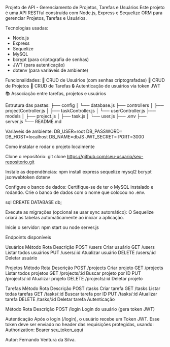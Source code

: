 Projeto de API - Gerenciamento de Projetos, Tarefas e Usuários
Este projeto é uma API RESTful construída com Node.js, Express e Sequelize ORM para gerenciar Projetos, Tarefas e Usuários.

Tecnologias usadas:
- Node.js
- Express
- Sequelize
- MySQL
- bcrypt (para criptografia de senhas)
- JWT (para autenticação)
- dotenv (para variáveis de ambiente)

Funcionalidades:
📁 CRUD de Usuários (com senhas criptografadas)
📁 CRUD de Projetos
📁 CRUD de Tarefas
🔒 Autenticação de usuários via token JWT
📚 Associação entre tarefas, projetos e usuários

Estrutura das pastas:
├── config
│   └── database.js
├── controllers
│   ├── projectController.js
│   ├── taskController.js
│   └── userController.js
├── models
│   ├── project.js
│   ├── task.js
│   └── user.js
├── .env
├── server.js
└── README.md

Variáveis de ambiente:
DB_USER=root
DB_PASSWORD=
DB_HOST=localhost
DB_NAME=dbJS
JWT_SECRET=
PORT=3000

Como instalar e rodar o projeto localmente

Clone o repositório:
git clone https://github.com/seu-usuario/seu-repositorio.git

Instale as dependências:
npm install express sequelize mysql2 bcrypt jsonwebtoken dotenv

Configure o banco de dados:
Certifique-se de ter o MySQL instalado e rodando.
Crie o banco de dados com o nome que colocou no .env.

sql
CREATE DATABASE db;

Execute as migrações (opcional se usar sync automático):
O Sequelize criará as tabelas automaticamente ao iniciar a aplicação.

Inicie o servidor:
npm start
ou
node server.js

Endpoints disponíveis

Usuários
Método	Rota	    Descrição
POST	/users	    Criar usuário
GET	    /users	    Listar todos usuários
PUT	    /users/:id	Atualizar usuário
DELETE	/users/:id	Deletar usuário

Projetos
Método	Rota	        Descrição
POST	/projects	    Criar projeto
GET	    /projects	    Listar todos projetos
GET	    /projects/:id	Buscar projeto por ID
PUT	    /projects/:id	Atualizar projeto
DELETE	/projects/:id	Deletar projeto

Tarefas
Método	Rota	    Descrição
POST	/tasks	    Criar tarefa
GET	    /tasks	    Listar todas tarefas
GET	    /tasks/:id	Buscar tarefa por ID
PUT	    /tasks/:id	Atualizar tarefa
DELETE	/tasks/:id	Deletar tarefa
Autenticação

Método	Rota	Descrição
POST	/login	Login do usuário (gera token JWT)

Autenticação
Após o login (/login), o usuário recebe um Token JWT.
Esse token deve ser enviado no header das requisições protegidas, usando:
Authorization: Bearer seu_token_aqui

Autor: Fernando Ventura da Silva.